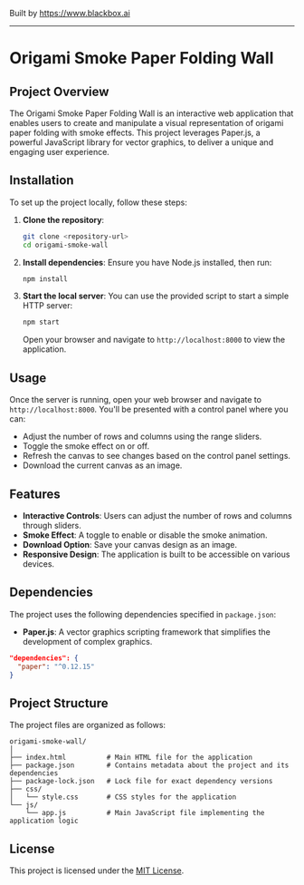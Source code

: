 
Built by https://www.blackbox.ai

---

# Origami Smoke Paper Folding Wall

## Project Overview

The Origami Smoke Paper Folding Wall is an interactive web application that enables users to create and manipulate a visual representation of origami paper folding with smoke effects. This project leverages Paper.js, a powerful JavaScript library for vector graphics, to deliver a unique and engaging user experience.

## Installation

To set up the project locally, follow these steps:

1. **Clone the repository**:
   ```bash
   git clone <repository-url>
   cd origami-smoke-wall
   ```

2. **Install dependencies**:
   Ensure you have Node.js installed, then run:
   ```bash
   npm install
   ```

3. **Start the local server**:
   You can use the provided script to start a simple HTTP server:
   ```bash
   npm start
   ```
   Open your browser and navigate to `http://localhost:8000` to view the application.

## Usage

Once the server is running, open your web browser and navigate to `http://localhost:8000`. You'll be presented with a control panel where you can:

- Adjust the number of rows and columns using the range sliders.
- Toggle the smoke effect on or off.
- Refresh the canvas to see changes based on the control panel settings.
- Download the current canvas as an image.

## Features

- **Interactive Controls**: Users can adjust the number of rows and columns through sliders.
- **Smoke Effect**: A toggle to enable or disable the smoke animation.
- **Download Option**: Save your canvas design as an image.
- **Responsive Design**: The application is built to be accessible on various devices.

## Dependencies

The project uses the following dependencies specified in `package.json`:

- **Paper.js**: A vector graphics scripting framework that simplifies the development of complex graphics.

```json
"dependencies": {
  "paper": "^0.12.15"
}
```

## Project Structure

The project files are organized as follows:

```
origami-smoke-wall/
│
├── index.html          # Main HTML file for the application
├── package.json        # Contains metadata about the project and its dependencies
├── package-lock.json   # Lock file for exact dependency versions
├── css/
│   └── style.css       # CSS styles for the application
└── js/
    └── app.js          # Main JavaScript file implementing the application logic
```

## License

This project is licensed under the [MIT License](LICENSE).